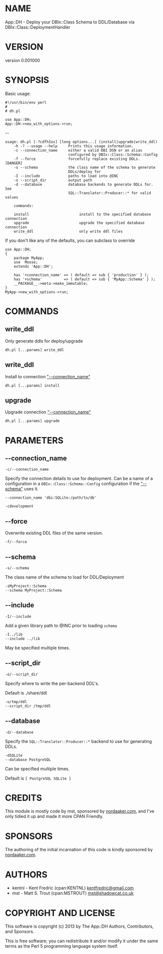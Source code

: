 # NAME

App::DH - Deploy your DBIx::Class Schema to DDL/Database via DBIx::Class::DeploymentHandler

# VERSION

version 0.001000

# SYNOPSIS

Basic usage:

    #!/usr/bin/env perl
    #
    # dh.pl

    use App::DH;
    App::DH->new_with_options->run;

\--

	usage: dh.pl [-?cdfhIos] [long options...] (install|upgrade|write_ddl)
		-h -? --usage --help     Prints this usage information.
		-c --connection_name     either a valid DBI DSN or an alias
		                         configured by DBIx::Class::Schema::Config
		-f --force               forcefully replace existing DDLs. [DANGER]
		-s --schema              the class name of the schema to generate
		                         DDLs/deploy for
		-I --include             paths to load into @INC
		-o --script_dir          output path
		-d --database            database backends to generate DDLs for. See
		                         SQL::Translator::Producer::* for valid values

		commands:

		install                       install to the specified database connection
		upgrade                       upgrade the specified database connection
		write_ddl                     only write ddl files

If you don't like any of the defaults, you can subclass to override

    use App::DH;
    {
        package MyApp;
        use  Moose;
        extends 'App::DH';

        has '+connection_name' => ( default => sub { 'production' } );
        has '+schema'          => ( default => sub { 'MyApp::Schema' } );
        __PACKAGE__->meta->make_immutable;
    }
    MyApp->new_with_options->run;

# COMMANDS

## write\_ddl

Only generate ddls for deploy/upgrade

    dh.pl [...params] write_ddl

## write\_ddl

Install to connection ["--connection\_name"](#--connection\_name)

    dh.pl [...params] install

## upgrade

Upgrade connection ["--connection\_name"](#--connection\_name)

    dh.pl [...params] upgrade

# PARAMETERS

## \--connection\_name

    -c/--connection_name

Specify the connection details to use for deployment.
Can be a name of a configuration in a `DBIx::Class::Schema::Config` configuration if the ["--schema"](#--schema) uses it.

    --connection_name 'dbi:SQLite:/path/to/db'

    -cdevelopment

## \--force

Overwrite existing DDL files of the same version.

    -f/--force

## \--schema

    -s/--schema

The class name of the schema to load for DDL/Deployment

    -sMyProject::Schema
    --schema MyProject::Schema

## \--include

    -I/--include

Add a given library path to @INC prior to loading `schema`

    -I../lib
    --include ../lib

May be specified multiple times.

## \--script\_dir

    -o/--script_dir

Specify where to write the per-backend DDL's.

Default is ./share/ddl

    -o/tmp/ddl
    --script_dir /tmp/ddl

## \--database

    -d/--database

Specify the `SQL::Translator::Producer::*` backend to use for generating DDLs.

    -dSQLite
    --database PostgreSQL

Can be specified multiple times.

Default is `[ PostgreSQL SQLite ]`

# CREDITS

This module is mostly code by mst, sponsored by [nordaaker.com](http://nordaaker.com), and I've only tidied it up and made it more CPAN Friendly.

# SPONSORS

The authoring of the initial incarnation of this code is kindly sponsored by [nordaaker.com](http://nordaaker.com).

# AUTHORS

- kentnl - Kent Fredric (cpan:KENTNL) <kentfredric@gmail.com>
- mst - Matt S. Trout (cpan:MSTROUT) <mst@shadowcat.co.uk>

# COPYRIGHT AND LICENSE

This software is copyright (c) 2013 by The App::DH Authors, Contributors, and Sponsors.

This is free software; you can redistribute it and/or modify it under
the same terms as the Perl 5 programming language system itself.
